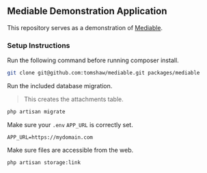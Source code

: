 ## Mediable Demonstration Application

This repository serves as a demonstration of [Mediable](https://github.com/tomshaw/mediable).

### Setup Instructions

Run the following command before running composer install.

```bash
git clone git@github.com:tomshaw/mediable.git packages/mediable
```

Run the included database migration.

> This creates the attachments table.

```bash
php artisan migrate
```

Make sure your `.env` `APP_URL` is correctly set.

```env
APP_URL=https://mydomain.com
```

Make sure files are accessible from the web.

```bash
php artisan storage:link
```
